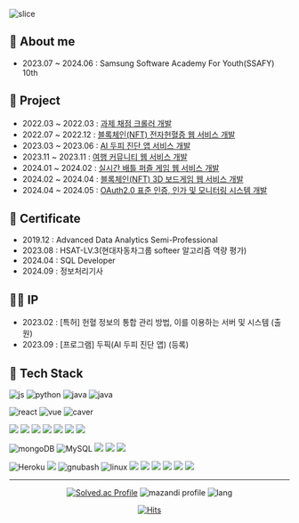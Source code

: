 ![slice](https://capsule-render.vercel.app/api?type=slice&color=auto&height=200&text=Hi,there&fontAlign=70&rotate=13&fontAlignY=25&desc=I'm%20Juyeori.&descAlign=70.&descAlignY=44)

<div>
  
  ## 👋 About me
  * 2023.07 ~ 2024.06 : Samsung Software Academy For Youth(SSAFY) 10th

  ## 🌱 Project
  * 2022.03 ~ 2022.03 : [과제 채점 크롤러 개발](https://github.com/Juyeori/bbSelenium)
  * 2022.07 ~ 2022.12 : [블록체인(NFT) 전자헌혈증 웹 서비스 개발](https://github.com/Juyeori/paran_bloodchain) 
  * 2023.03 ~ 2023.06 : [AI 두피 진단 앱 서비스 개발](https://github.com/Juyeori/DoPic) 
  * 2023.11 ~ 2023.11 : [여행 커뮤니티 웹 서비스 개발](https://github.com/Juyeori/JYTRIP) 
  * 2024.01 ~ 2024.02 : [실시간 배틀 퍼즐 게임 웹 서비스 개발](https://github.com/PuzzlePop/PuzzlePop-BE) 
  * 2024.02 ~ 2024.04 : [블록체인(NFT) 3D 보드게임 웹 서비스 개발](https://github.com/Sea-of-Secrets/sos) 
  * 2024.04 ~ 2024.05 : [OAuth2.0 표준 인증, 인가 및 모니터링 시스템 개발](https://github.com/Juyeori/SSAFYOAuth) 

  ## 📗 Certificate
  * 2019.12 : Advanced Data Analytics Semi-Professional
  * 2023.08 : HSAT-LV.3(현대자동차그룹 softeer 알고리즘 역량 평가)
  * 2024.04 : SQL Developer
  * 2024.09 : 정보처리기사

  ## 👨‍💼 IP
  * 2023.02 : [특허] 헌혈 정보의 통합 관리 방법, 이를 이용하는 서버 및 시스템 (출원)
  * 2023.09 : [프로그램] 두픽(AI 두피 진단 앱) (등록)

<!--
  <div align='center'>
    
  ## How to contact me
  
  email : [![Gmail Badge](https://img.shields.io/badge/Gmail-D14836?style=flat&logo=Gmail&logoColor=white)](mailto:dlwndus0728@ajou.ac.kr) <br/>
  blog : [![Blog](https://img.shields.io/badge/Tech%20Blog-555263?style=flat&logoColor=white)](http://juyeori.github.io/)

  </div>
  -->
  <div>

  ## 🚀 Tech Stack
    
  ![js](https://img.shields.io/badge/JavaScript-F7DF1E?style=flat&logo=JavaScript&logoColor=white)
  ![python](https://img.shields.io/badge/Python-3776AB?style=flat&logo=Python&logoColor=white)
  ![java](https://img.shields.io/badge/java-E34F26?style=flat&logo=java&logoColor=white)
  ![java](https://img.shields.io/badge/Solidity-363636?style=flat&logo=Solidity&logoColor=white)
  

  ![react](https://img.shields.io/badge/React-61DAFB?style=flat&logo=React&logoColor=white)
  ![vue](https://img.shields.io/badge/vuedotjs-4FC08D?style=flat&logo=vuedotjs&logoColor=#4FC08D)
  ![caver](https://img.shields.io/badge/Caver.js-000111?style=flat-square)

  <img src="https://img.shields.io/badge/Node.js-5FA04E?style=for-the-badge&logo=Node.js&logoColor=white">
  <img src="https://img.shields.io/badge/Express-000000?style=for-the-badge&logo=Express&logoColor=white">
  <img src="https://img.shields.io/badge/Spring-6DB33F?style=for-the-badge&logo=Spring&logoColor=white">
  <img src="https://img.shields.io/badge/Spring Boot-6DB33F?style=for-the-badge&logo=Spring Boot&logoColor=white">
  <img src="https://img.shields.io/badge/Spring Security-6DB33F?style=for-the-badge&logo=Spring Security&logoColor=white">
  <img src="https://img.shields.io/badge/JUnit5-25A162?style=for-the-badge&logo=JUnit5&logoColor=white">
  <img src="https://img.shields.io/badge/Hibernate-59666C?style=for-the-badge&logo=Hibernate&logoColor=white">

  ![mongoDB](https://img.shields.io/badge/MongoDB-47A248?style=flat&logo=mongodb&logoColor=white)
  ![MySQL](https://img.shields.io/badge/MySQL-4479A1?style=flat&logo=MySQL&logoColor=white)
  <img src="https://img.shields.io/badge/Elasticsearch-005571?style=for-the-badge&logo=Elasticsearch&logoColor=white">
  <img src="https://img.shields.io/badge/PostgreSQL-4169E1?style=for-the-badge&logo=PostgreSQL&logoColor=white">
  <img src="https://img.shields.io/badge/Redis-FF4438?style=for-the-badge&logo=Redis&logoColor=white">

  ![Heroku](https://img.shields.io/badge/Heroku-430098?style=flat&logo=Heroku&logoColor=white)
  <img src="https://img.shields.io/badge/nginx-%23009639.svg?style=for-the-badge&logo=nginx&logoColor=white">
  ![gnubash](https://img.shields.io/badge/shell-4EAA25?style=flat&logo=gnubash&logoColor=white)
  ![linux](https://img.shields.io/badge/linux-FCC624?style=flat&logo=linux&logoColor=white)
  <img src="https://img.shields.io/badge/Amazon AWS-232F3E?style=for-the-badge&logo=AWS&logoColor=white">
  <img src="https://img.shields.io/badge/Docker-2496ED?style=for-the-badge&logo=Docker&logoColor=white">
  <img src="https://img.shields.io/badge/Jenkins-D24939?style=for-the-badge&logo=Jenkins&logoColor=white">
  <img src="https://img.shields.io/badge/grafana-%23F46800.svg?style=for-the-badge&logo=grafana&logoColor=white">
  <img src="https://img.shields.io/badge/Prometheus-E6522C?style=for-the-badge&logo=Prometheus&logoColor=white">
  <img src="https://img.shields.io/badge/apachejmeter-D22128?style=for-the-badge&logo=apachejmeter&logoColor=white">
  </div>
  
  
  
 </div>

---

<div align='center'>
  
  [![Solved.ac Profile](http://mazassumnida.wtf/api/v2/generate_badge?boj=dlwndus0728)](https://solved.ac/profile/dlwndus0728)
  ![mazandi profile](http://mazandi.herokuapp.com/api?handle=dlwndus0728&theme=cold)
  ![lang](https://github-readme-stats.vercel.app/api/top-langs/?username=Juyeori&layout=compact&theme=radical)

    
  [![Hits](https://hits.seeyoufarm.com/api/count/incr/badge.svg?url=https%3A%2F%2Fgithub.com%2FJuyeori&count_bg=%2379C83D&title_bg=%23555555&icon=&icon_color=%23E7E7E7&title=hits&edge_flat=false)](https://hits.seeyoufarm.com)
  
</div>
